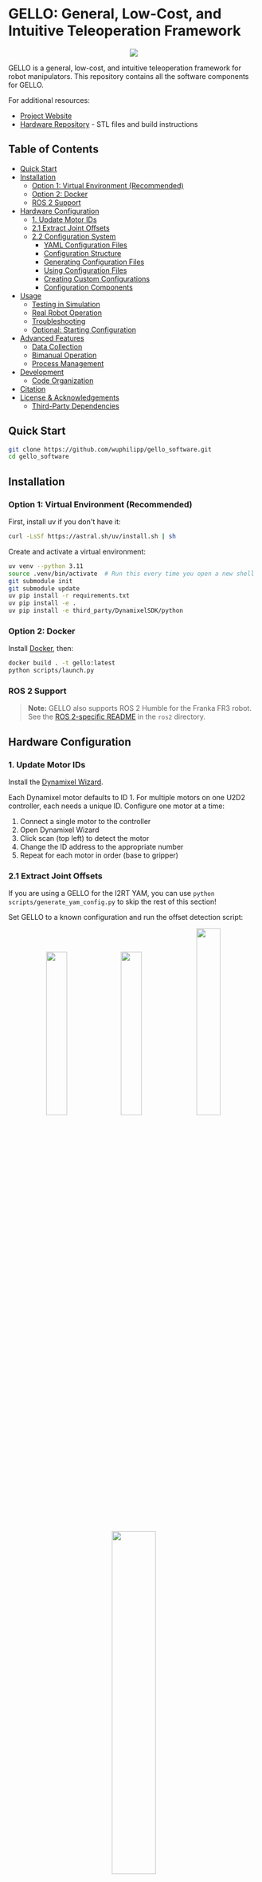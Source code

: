 # GELLO: General, Low-Cost, and Intuitive Teleoperation Framework

<p align="center">
  <img src="imgs/title.png" />
</p>

GELLO is a general, low-cost, and intuitive teleoperation framework for robot manipulators. This repository contains all the software components for GELLO. 

For additional resources:
- [Project Website](https://wuphilipp.github.io/gello_site/)
- [Hardware Repository](https://github.com/wuphilipp/gello_mechanical) - STL files and build instructions

## Table of Contents

- [Quick Start](#quick-start)
- [Installation](#installation)
  - [Option 1: Virtual Environment (Recommended)](#option-1-virtual-environment-recommended)
  - [Option 2: Docker](#option-2-docker)
  - [ROS 2 Support](#ros-2-support)
- [Hardware Configuration](#hardware-configuration)
  - [1. Update Motor IDs](#1-update-motor-ids)
  - [2.1 Extract Joint Offsets](#21-extract-joint-offsets)
  - [2.2 Configuration System](#22-configuration-system)
    - [YAML Configuration Files](#yaml-configuration-files)
    - [Configuration Structure](#configuration-structure)
    - [Generating Configuration Files](#generating-configuration-files)
    - [Using Configuration Files](#using-configuration-files)
    - [Creating Custom Configurations](#creating-custom-configurations)
    - [Configuration Components](#configuration-components)
- [Usage](#usage)
  - [Testing in Simulation](#testing-in-simulation)
  - [Real Robot Operation](#real-robot-operation)
  - [Troubleshooting](#troubleshooting)
  - [Optional: Starting Configuration](#optional-starting-configuration)
- [Advanced Features](#advanced-features)
  - [Data Collection](#data-collection)
  - [Bimanual Operation](#bimanual-operation)
  - [Process Management](#process-management)
- [Development](#development)
  - [Code Organization](#code-organization)
- [Citation](#citation)
- [License & Acknowledgements](#license--acknowledgements)
  - [Third-Party Dependencies](#third-party-dependencies)

## Quick Start

```bash
git clone https://github.com/wuphilipp/gello_software.git
cd gello_software
```

## Installation

### Option 1: Virtual Environment (Recommended)

First, install uv if you don't have it:
```bash
curl -LsSf https://astral.sh/uv/install.sh | sh
```

Create and activate a virtual environment:
```bash
uv venv --python 3.11
source .venv/bin/activate  # Run this every time you open a new shell
git submodule init
git submodule update
uv pip install -r requirements.txt
uv pip install -e .
uv pip install -e third_party/DynamixelSDK/python
```

### Option 2: Docker

Install [Docker](https://docs.docker.com/engine/install/ubuntu/), then:

```bash
docker build . -t gello:latest
python scripts/launch.py
```

### ROS 2 Support

> **Note:** GELLO also supports ROS 2 Humble for the Franka FR3 robot. See the [ROS 2-specific README](ros2/README.md) in the `ros2` directory.

## Hardware Configuration

### 1. Update Motor IDs

Install the [Dynamixel Wizard](https://emanual.robotis.com/docs/en/software/dynamixel/dynamixel_wizard2/).

Each Dynamixel motor defaults to ID 1. For multiple motors on one U2D2 controller, each needs a unique ID. Configure one motor at a time:

1. Connect a single motor to the controller
2. Open Dynamixel Wizard
3. Click scan (top left) to detect the motor
4. Change the ID address to the appropriate number
5. Repeat for each motor in order (base to gripper)

### 2.1 Extract Joint Offsets

If you are using a GELLO for the I2RT YAM, you can use `python scripts/generate_yam_config.py` to skip the rest of this section!

Set GELLO to a known configuration and run the offset detection script:

<p align="center">
  <img src="imgs/gello_matching_joints.jpg" width="29%"/>
  <img src="imgs/robot_known_configuration.jpg" width="29%"/>
  <img src="imgs/fr3_gello_calib_pose.jpeg" width="31%"/>
  <img src="imgs/yam_default.JPG" width="42%">
</p>

**UR Robot:**
```bash
python scripts/gello_get_offset.py \
    --start-joints 0 -1.57 1.57 -1.57 -1.57 0 \
    --joint-signs 1 1 -1 1 1 1 \
    --port /dev/serial/by-id/usb-FTDI_USB__-__Serial_Converter_FT7WBG6
```

**Franka FR3:**
```bash
python scripts/gello_get_offset.py \
    --start-joints 0 0 0 -1.57 0 1.57 0 \
    --joint-signs 1 1 1 1 1 -1 1 \
    --port /dev/serial/by-id/usb-FTDI_USB__-__Serial_Converter_FT7WBG6
```

**I2RT YAM:**
```bash
python scripts/gello_get_offset.py \
    --start-joints 0 0 0 0 0 0 \
    --joint-signs 1 -1 -1 -1 1 1 \
    --port /dev/serial/by-id/usb-FTDI_USB__-__Serial_Converter_FTAAMLV6-if00-port0
```

**Joint Signs Reference:**
- UR: `1 1 -1 1 1 1`
- Panda: `1 -1 1 1 1 -1 1`
- FR3: `1 1 1 1 1 -1 1`
- xArm: `1 1 1 1 1 1 1`
- YAM: `1 -1 -1 -1 1 1`

Add the generated joint offsets to `gello/agents/gello_agent.py` in the `PORT_CONFIG_MAP` or use the YAML method.

## 2.2 Configuration System

### YAML Configuration Files

GELLO supports configuration-driven operation through YAML files in the `configs/` directory. This approach provides a flexible way to configure different robot setups, simulation environments, and teleoperation parameters.

#### Configuration Structure

Configuration files use a dependency injection pattern with `_target_` keys to specify Python classes:

```yaml
robot:
  _target_: gello.robots.yam.YAMRobot
  channel: "can_left"

agent:
  _target_: gello.agents.gello_agent.GelloAgent
  port: "/dev/serial/by-id/usb-FTDI_USB__-__Serial_Converter_FTA2U4GA-if00-port0"
  dynamixel_config:
    _target_: gello.agents.gello_agent.DynamixelRobotConfig
    joint_ids: [1, 2, 3, 4, 5, 6]
    joint_offsets: [0.0, 3.14159, 6.28318, 3.14159, 5.23599, 3.14159]
    joint_signs: [1, -1, -1, -1, 1, 1]
    gripper_config: [7, -30, 24]
  start_joints: [0.0, 0.0, 0.0, 0.0, 0.0, 0.0, 1.0]

hz: 30
max_steps: 1000
```

#### Generating Configuration Files

Automatic config file generation is only currently supported for the YAM Gello. Generating a config file through this process allows you to skip the manual joint angle calibration process.

Run `python scripts/generate_yam_config.py` while the arm is in the default build position and follow the instructions in the terminal.

#### Using Configuration Files

Launch GELLO with a configuration file:
```bash
python scripts/launch_yaml.py --left-config-path configs/yam_auto_generated.yaml         # Hardware robot
python scripts/launch_yaml.py --left-config-path configs/yam_auto_generated_sim.yaml     # Simulation
```

#### Creating Custom Configurations

1. Copy an existing config from `configs/` as a template
2. Modify the robot `_target_` and parameters for your setup:
   - For hardware: `gello.robots.yam.YAMRobot`, `gello.robots.ur.URRobot`, etc.
   - For simulation: `gello.robots.sim_robot.MujocoRobotServer`
3. Update the agent configuration with your GELLO device settings:
   - `port`: Your U2D2 device path
   - `joint_offsets`: From the offset detection script
   - `joint_signs`: Based on your robot type
   - `start_joints`: Your GELLO's starting position

#### Configuration Components

- **Robot Config**: Defines robot type, communication parameters, and physical settings
- **Agent Config**: Defines GELLO device settings, joint mappings, and calibration
- **DynamixelRobotConfig**: Motor-specific settings including IDs, offsets, signs, and gripper
- **Control Parameters**: Update rates (`hz`), step limits (`max_steps`), and safety settings

## Usage

Install robot-specific dependencies:
- **UR**: [ur_rtde](https://sdurobotics.gitlab.io/ur_rtde/installation/installation.html)
- **Panda**: [polymetis](https://facebookresearch.github.io/fairo/polymetis/installation.html)
- **xArm**: [xArm Python SDK](https://github.com/xArm-Developer/xArm-Python-SDK)
- **YAM**: [i2rt](https://github.com/i2rt-robotics/i2rt)

If you are using a .yaml config, simply run `scripts/launch_yaml.py` with your config. Otherwise, follow these procedures:

### Testing in Simulation

1. Launch the robot node:
```bash
python experiments/launch_nodes.py --robot <sim_ur|sim_panda|sim_xarm|sim_yam>
```

2. Launch GELLO controller:
```bash
python experiments/run_env.py --agent=gello
```

### Real Robot Operation

Launch the system:
```bash
python experiments/launch_nodes.py --robot=<your_robot>
python experiments/run_env.py --agent=gello
```

**YAM-specific commands:**
```bash
python experiments/launch_nodes.py --robot=yam
python experiments/run_env.py --agent=gello --start-joints 0 0 0 0 0 0 1
```

### Troubleshooting

If some joints in your arm are not behaving as expected, you may need to modify the joint signs of your configuration. Simply invert the affected joint sign(s) in your .yaml or `gello_agent.py` or physically reverse the installation of the servo.

### Optional: Starting Configuration

Use `--start-joints` to specify GELLO's starting configuration for automatic robot reset:
```bash
python experiments/run_env.py --agent=gello --start-joints <joint_angles>
```


## Advanced Features

### Data Collection

Collect teleoperation demonstrations with keyboard controls:
For the YAM arm launched with `launch_yaml.py`, you can append the flag `--use-save-interface` to enable data saving. For example:

```
python scripts/launch_yaml.py --left-config-path configs/yam_passive.yaml --use-save-interface
```
After launching, you can begin saving with `s` and stop saving with `q`
Data saved will be in the `data` directory in the root of the project.

If you are not using `launch_yaml.py`, use the following:

```bash
python experiments/run_env.py --agent=gello --use-save-interface
```
Process collected data:
```bash
python gello/data_utils/demo_to_gdict.py --source-dir=<source_dir>
```

### Bimanual Operation

If using `launch_yaml.py`, you will always have one arm (the left arm) with a config passed in as `--left-config-path`. To use bimanual mode, simply pass another GELLO yaml into `--right-config-path`. For example:
```
python scripts/launch_yaml.py --left-config-path configs/gello_1.yaml --right-config-path configs/gello_2.yaml
```
If not using `launch_yaml.py`, use:
```bash
python experiments/launch_nodes.py --robot=bimanual_ur
python experiments/run_env.py --agent=gello --bimanual
```

### Process Management

Kill all Python processes if needed:
```bash
./kill_nodes.sh
```

## Development

### Code Organization

- `scripts/`: Helpful Python scripts
- `experiments/`: Entry points into GELLO code
```

Set up pre-commit hooks:
```bash
uv pip install pre-commit
pre-commit install
```

The codebase uses `isort` and `black` for code formatting.

We welcome contributions! Submit pull requests to help make teleoperation more accessible and higher quality.

## Citation

```bibtex
@misc{wu2023gello,
    title={GELLO: A General, Low-Cost, and Intuitive Teleoperation Framework for Robot Manipulators},
    author={Philipp Wu and Yide Shentu and Zhongke Yi and Xingyu Lin and Pieter Abbeel},
    year={2023},
}
```

## License & Acknowledgements

This project is licensed under the MIT License (see LICENSE file).

### Third-Party Dependencies
- [google-deepmind/mujoco_menagerie](https://github.com/google-deepmind/mujoco_menagerie): Robot models for MuJoCo
- [brentyi/tyro](https://github.com/brentyi/tyro): Argument parsing and configuration
- [ZMQ](https://zeromq.org/): Multiprocessing communication framework